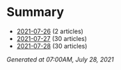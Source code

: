 # Summary
* [2021-07-26](https://github.com/nuuuwan/news_lk/blob/data/news_lk.2021-07-26.json) (2 articles)
* [2021-07-27](https://github.com/nuuuwan/news_lk/blob/data/news_lk.2021-07-26.json) (30 articles)
* [2021-07-28](https://github.com/nuuuwan/news_lk/blob/data/news_lk.2021-07-26.json) (30 articles)

*Generated at 07:00AM, July 28, 2021*